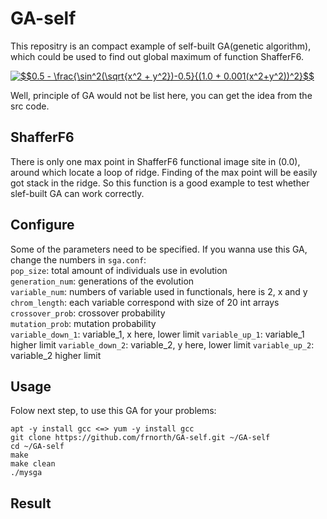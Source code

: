 # GA-self

This repositry is an compact example of self-built GA(genetic algorithm), which could be used to find out global maximum of function ShafferF6. 

<a href="https://www.codecogs.com/eqnedit.php?latex=$$0.5&space;-&space;\frac{\sin^2(\sqrt{x^2&space;&plus;&space;y^2})-0.5}{(1.0&space;&plus;&space;0.001(x^2&plus;y^2))^2}$$" target="_blank"><img src="https://latex.codecogs.com/gif.latex?$$0.5&space;-&space;\frac{\sin^2(\sqrt{x^2&space;&plus;&space;y^2})-0.5}{(1.0&space;&plus;&space;0.001(x^2&plus;y^2))^2}$$" title="$$0.5 - \frac{\sin^2(\sqrt{x^2 + y^2})-0.5}{(1.0 + 0.001(x^2+y^2))^2}$$" /></a>

Well, principle of GA would not be list here, you can get the idea from the src code.

## ShafferF6
There is only one max point in ShafferF6 functional image site in (0.0), around which locate a loop of ridge. Finding of the max point will be easily got stack in the ridge. So this function is a good example to test whether slef-built GA can work correctly.

## Configure
Some of the parameters need to be specified. If you wanna use this GA, change the numbers in ```sga.conf```:  
```pop_size```: total amount of individuals use in evolution  
```generation_num```: generations of the evolution  
```variable_num```: numbers of variable used in functionals, here is 2, x and y  
```chrom_length```: each variable correspond with size of 20 int arrays    
```crossover_prob```: crossover probability  
```mutation_prob```: mutation probability  
```variable_down_1```: variable\_1, x here, lower limit
```variable_up_1```: variable\_1 higher limit
```variable_down_2```: variable\_2, y here, lower limit
```variable_up_2```: variable\_2 higher limit

## Usage
Folow next step, to use this GA for your problems:
```
apt -y install gcc <=> yum -y install gcc
git clone https://github.com/frnorth/GA-self.git ~/GA-self
cd ~/GA-self
make
make clean
./mysga
```

## Result
 
